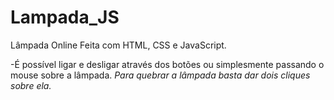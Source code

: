 # Lampada_JS
Lâmpada Online Feita com HTML, CSS e JavaScript.

-É possível ligar e desligar através dos botões ou simplesmente passando o mouse sobre a lâmpada.
*Para quebrar a lâmpada basta dar dois cliques sobre ela.*
